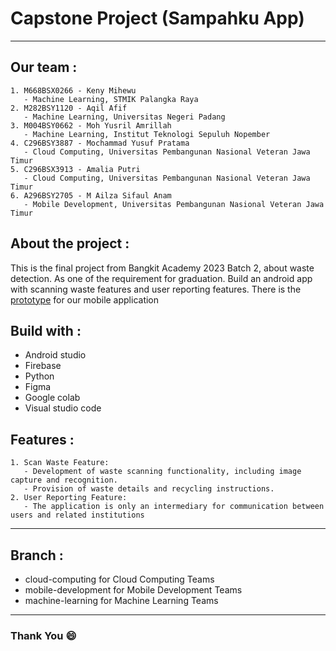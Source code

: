 # Capstone Project (Sampahku App)
---
## Our team :

```
1. M668BSX0266 - Keny Mihewu
   - Machine Learning, STMIK Palangka Raya
2. M282BSY1120 - Aqil Afif
   - Machine Learning, Universitas Negeri Padang
3. M004BSY0662 - Moh Yusril Amrillah
   - Machine Learning, Institut Teknologi Sepuluh Nopember
4. C296BSY3887 - Mochammad Yusuf Pratama
   - Cloud Computing, Universitas Pembangunan Nasional Veteran Jawa Timur
5. C296BSX3913 - Amalia Putri
   - Cloud Computing, Universitas Pembangunan Nasional Veteran Jawa Timur
6. A296BSY2705 - M Ailza Sifaul Anam
   - Mobile Development, Universitas Pembangunan Nasional Veteran Jawa Timur
```

## About the project :

This is the final project from Bangkit Academy 2023 Batch 2, about waste detection. As one of the requirement for graduation. Build an android app with scanning waste features and user reporting features. There is the [prototype](https://www.figma.com/file/DN5hTVJhNqnAFrhlTGLCym/SAMPAHKU?type=design&node-id=0%3A1&mode=design&t=KFgkez1z6WadLXuP-1) for our mobile application

## Build with :

- Android studio
- Firebase
- Python
- Figma
- Google colab
- Visual studio code

## Features :

```
1. Scan Waste Feature:
   - Development of waste scanning functionality, including image capture and recognition.
   - Provision of waste details and recycling instructions.
2. User Reporting Feature:
   - The application is only an intermediary for communication between users and related institutions
```

---

## Branch :

- cloud-computing for Cloud Computing Teams
- mobile-development for Mobile Development Teams
- machine-learning for Machine Learning Teams

---

### Thank You :smile:
